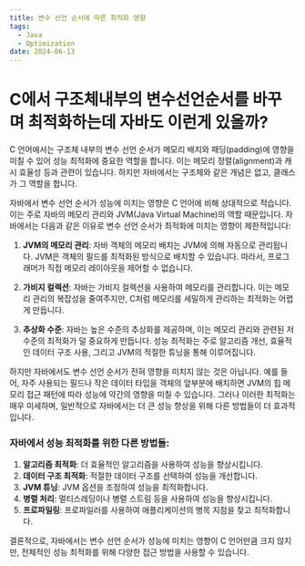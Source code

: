 ```yaml
---
title: 변수 선언 순서에 따른 최적화 영향
tags:
  - Java
  - Optimization
date: 2024-06-13
---
```

# C에서 구조체내부의 변수선언순서를 바꾸며 최적화하는데 자바도 이런게 있을까?
C 언어에서는 구조체 내부의 변수 선언 순서가 메모리 배치와 패딩(padding)에 영향을 미칠 수 있어 성능 최적화에 중요한 역할을 합니다. 이는 메모리 정렬(alignment)과 캐시 효율성 등과 관련이 있습니다. 하지만 자바에서는 구조체와 같은 개념은 없고, 클래스가 그 역할을 합니다. 

자바에서 변수 선언 순서가 성능에 미치는 영향은 C 언어에 비해 상대적으로 적습니다. 이는 주로 자바의 메모리 관리와 JVM(Java Virtual Machine)의 역할 때문입니다. 자바에서는 다음과 같은 이유로 변수 선언 순서가 최적화에 미치는 영향이 제한적입니다:

1. **JVM의 메모리 관리**: 자바 객체의 메모리 배치는 JVM에 의해 자동으로 관리됩니다. JVM은 객체의 필드를 최적화된 방식으로 배치할 수 있습니다. 따라서, 프로그래머가 직접 메모리 레이아웃을 제어할 수 없습니다.

2. **가비지 컬렉션**: 자바는 가비지 컬렉션을 사용하여 메모리를 관리합니다. 이는 메모리 관리의 복잡성을 줄여주지만, C처럼 메모리를 세밀하게 관리하는 최적화는 어렵게 만듭니다.

3. **추상화 수준**: 자바는 높은 수준의 추상화를 제공하며, 이는 메모리 관리와 관련된 저수준의 최적화가 덜 중요하게 만듭니다. 성능 최적화는 주로 알고리즘 개선, 효율적인 데이터 구조 사용, 그리고 JVM의 적절한 튜닝을 통해 이루어집니다.

하지만 자바에서도 변수 선언 순서가 전혀 영향을 미치지 않는 것은 아닙니다. 예를 들어, 자주 사용되는 필드나 작은 데이터 타입을 객체의 앞부분에 배치하면 JVM의 힙 메모리 접근 패턴에 따라 성능에 약간의 영향을 미칠 수 있습니다. 그러나 이러한 최적화는 매우 미세하며, 일반적으로 자바에서는 더 큰 성능 향상을 위해 다른 방법들이 더 효과적입니다.

### 자바에서 성능 최적화를 위한 다른 방법들:

1. **알고리즘 최적화**: 더 효율적인 알고리즘을 사용하여 성능을 향상시킵니다.
2. **데이터 구조 최적화**: 적절한 데이터 구조를 선택하여 성능을 개선합니다.
3. **JVM 튜닝**: JVM 옵션을 조정하여 성능을 최적화합니다.
4. **병렬 처리**: 멀티스레딩이나 병렬 스트림 등을 사용하여 성능을 향상시킵니다.
5. **프로파일링**: 프로파일러를 사용하여 애플리케이션의 병목 지점을 찾고 최적화합니다.

결론적으로, 자바에서는 변수 선언 순서가 성능에 미치는 영향이 C 언어만큼 크지 않지만, 전체적인 성능 최적화를 위해 다양한 접근 방법을 사용할 수 있습니다.